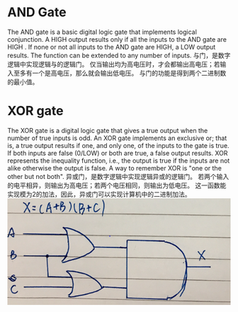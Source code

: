# AND Gate
The AND gate is a basic digital logic gate that implements logical conjunction.
A HIGH output  results only if all the inputs to the AND gate are HIGH .
If none or not all inputs to the AND gate are HIGH, a LOW output results. 
The function can be extended to any number of inputs.
与门，是数字逻辑中实现逻辑与的逻辑门。
仅当输出均为高电压时，才会都输出高电压；若输入至多有一个是高电压，那么就会输出低电压。
与门的功能是得到两个二进制数的最小值。
# XOR gate
The XOR gate  is a digital logic gate that gives a true  output when the number of true inputs is odd.
An XOR gate implements an exclusive or; that is, a true output results if one, and only one, of the inputs to the gate is true.
If both inputs are false (0/LOW) or both are true, a false output results.
XOR represents the inequality function, i.e., the output is true if the inputs are not alike otherwise the output is false. 
A way to remember XOR is "one or the other but not both". 
异或门，是数字逻辑中实现逻辑异或的逻辑门。
若两个输入的电平相异，则输出为高电压；若两个电压相同，则输出为低电压。
这一函数能实现模为2的加法，因此，异或门可以实现计算机中的二进制加法。
![](images/1.png) 

